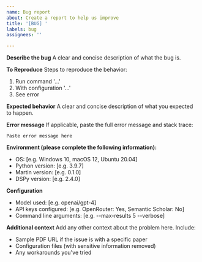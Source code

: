 ```yaml
---
name: Bug report
about: Create a report to help us improve
title: '[BUG] '
labels: bug
assignees: ''

---
```


**Describe the bug**
A clear and concise description of what the bug is.

**To Reproduce**
Steps to reproduce the behavior:
1. Run command '...'
2. With configuration '...'
3. See error

**Expected behavior**
A clear and concise description of what you expected to happen.

**Error message**
If applicable, paste the full error message and stack trace:
```
Paste error message here
```

**Environment (please complete the following information):**
- OS: [e.g. Windows 10, macOS 12, Ubuntu 20.04]
- Python version: [e.g. 3.9.7]
- Martin version: [e.g. 0.1.0]
- DSPy version: [e.g. 2.4.0]

**Configuration**
- Model used: [e.g. openai/gpt-4]
- API keys configured: [e.g. OpenRouter: Yes, Semantic Scholar: No]
- Command line arguments: [e.g. --max-results 5 --verbose]

**Additional context**
Add any other context about the problem here. Include:
- Sample PDF URL if the issue is with a specific paper
- Configuration files (with sensitive information removed)
- Any workarounds you've tried